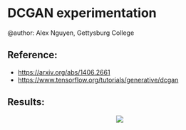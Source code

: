 # DCGAN experimentation
@author: Alex Nguyen, Gettysburg College

## Reference: 
- https://arxiv.org/abs/1406.2661
- https://www.tensorflow.org/tutorials/generative/dcgan


## Results:
<div style="text-align:center;">
    <img src="./dcgan.gif"/>
</div>